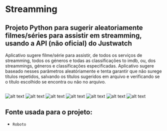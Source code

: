 # Streamming
## Projeto Python para sugerir aleatoriamente filmes/séries para assistir em streamming, usando a API (não oficial) do Justwatch

Aplicativo sugere filme/série para assistir, de todos os serviços de streamming, todos os géneros e todas as classificações to imdb, ou, dos streammings, géneros e classificações especificadas. Aplicativo sugere baseado nesses parâmetros aleatóriamente e tenta garantir que não surege títulos repetidos, salvando os títulos sugeridos em arquivo e verificando se o título escolhido se encontra ou não no arquivo.

##
![alt text](https://github.com/PedroF37/Streamming/blob/main/Imagens/img1.PNG)
![alt text](https://github.com/PedroF37/Streamming/blob/main/Imagens/img2.PNG)
![alt text](https://github.com/PedroF37/Streamming/blob/main/Imagens/img3.PNG)
![alt text](https://github.com/PedroF37/Streamming/blob/main/Imagens/img4.PNG)
![alt text](https://github.com/PedroF37/Streamming/blob/main/Imagens/img5.PNG)
![alt text](https://github.com/PedroF37/Streamming/blob/main/Imagens/img6.PNG)
![alt text](https://github.com/PedroF37/Streamming/blob/main/Imagens/img7.PNG)
##

## Fonte usada para o projeto:

* `Roboto`
